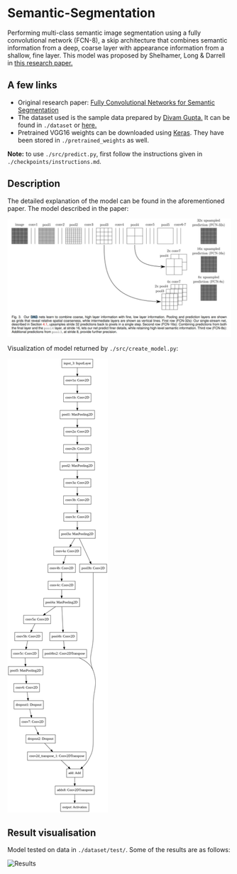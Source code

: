 # Semantic-Segmentation

Performing multi-class semantic image segmentation using a fully convolutional network (FCN-8), a skip architecture that combines semantic information from a deep, coarse layer with appearance information from a shallow, fine layer. This model was proposed by Shelhamer, Long & Darrell in [this research paper.](paper.pdf)

## A few links

- Original research paper: [Fully Convolutional Networks for Semantic Segmentation](paper.pdf)
- The dataset used is the sample data prepared by [Divam Gupta.](https://github.com/divamgupta) It can be found in `./dataset` or [here.](https://drive.google.com/file/d/0B0d9ZiqAgFkiOHR1NTJhWVJMNEU/view)
- Pretrained VGG16 weights can be downloaded using [Keras](https://keras.io/applications/#vgg16). They have been stored in `./pretrained_weights` as well.

**Note:** to use `./src/predict.py`, first follow the instructions given in `./checkpoints/instructions.md`.

## Description

The detailed explanation of the model can be found in the aforementioned paper. The model described in the paper:

![FCN model](img/research_model.JPG)

Visualization of model returned by `./src/create_model.py`:


![Model plot](img/model_plot.png) 

## Result visualisation

Model tested on data in `./dataset/test/`. Some of the results are as follows:

![Results](img/result.JPG)
